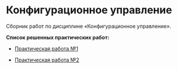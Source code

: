 Конфигурационное управление 
========================= 

Сборник работ по дисциплине «Конфигурационное управление». 

**Список решенных практических работ:**

- [Практическая работа №1](https://github.com/Rashid-Yusubov/Configuration-management/blob/f0fcea77860b705d4abc70223b344db29479e938/pract1/pract1.md)

- [Практическая работа №2](https://github.com/Rashid-Yusubov/Configuration-management/blob/f0fcea77860b705d4abc70223b344db29479e938/pract2/pract2.md)

